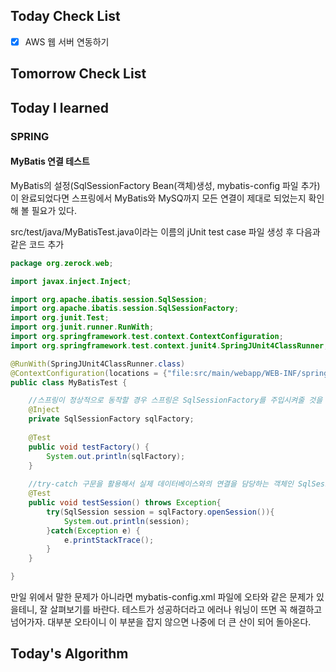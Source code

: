 ## Today Check List

- [x] AWS 웹 서버 연동하기

## Tomorrow Check List



## Today I learned

### SPRING

#### MyBatis 연결 테스트

MyBatis의 설정(SqlSessionFactory Bean(객체)생성, mybatis-config 파일 추가)이 완료되었다면 스프링에서 MyBatis와 MySQ까지 모든 연결이 제대로 되었는지 확인해 볼 필요가 있다.

src/test/java/MyBatisTest.java이라는 이름의 jUnit test case 파일 생성 후 다음과 같은 코드 추가

```java
package org.zerock.web;

import javax.inject.Inject;

import org.apache.ibatis.session.SqlSession;
import org.apache.ibatis.session.SqlSessionFactory;
import org.junit.Test;
import org.junit.runner.RunWith;
import org.springframework.test.context.ContextConfiguration;
import org.springframework.test.context.junit4.SpringJUnit4ClassRunner;

@RunWith(SpringJUnit4ClassRunner.class)
@ContextConfiguration(locations = {"file:src/main/webapp/WEB-INF/spring/**/root-context.xml"})
public class MyBatisTest {

  	//스프링이 정상적으로 동작할 경우 스프링은 SqlSessionFactory를 주입시켜줄 것을 요구한다. 이 단계에서 문제가 발생한다면 root-context.xml 파일에서 설정한 SqlSessionFactory의 설정에 문제가 있는 것이다.
	@Inject
	private SqlSessionFactory sqlFactory;
	
	@Test
	public void testFactory() {
		System.out.println(sqlFactory);
	}
	
  	//try-catch 구문을 활용해서 실제 데이터베이스와의 연결을 담당하는 객체인 SqlSession을 생성하는 부분. 
	@Test
	public void testSession() throws Exception{
		try(SqlSession session = sqlFactory.openSession()){
			System.out.println(session);
		}catch(Exception e) {
			e.printStackTrace();
		}
	}

}

```

만일 위에서 말한 문제가 아니라면 mybatis-config.xml 파일에 오타와 같은 문제가 있을테니, 잘 살펴보기를 바란다. 테스트가 성공하더라고 에러나 워닝이 뜨면 꼭 해결하고 넘어가자. 대부분 오타이니 이 부분을 잡지 않으면 나중에 더 큰 산이 되어 돌아온다.

## Today's Algorithm

